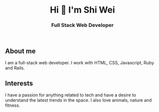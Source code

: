 <h1 align="center"> Hi 👋 I'm Shi Wei </h1>
<h3 align="center"> Full Stack Web Developer </h3>

<br>

## About me

I am a full-stack web developer. I work with HTML, CSS, Javascript, Ruby and Rails. 

## Interests

I have a passion for anything related to tech and have a desire to understand the latest trends in the space. I also love animals, nature and fitness. 


<!--
**hswhong/hswhong** is a ✨ _special_ ✨ repository because its `README.md` (this file) appears on your GitHub profile.

Here are some ideas to get you started:

- 🔭 I’m currently working on ...
- 🌱 I’m currently learning ...
- 👯 I’m looking to collaborate on ...
- 🤔 I’m looking for help with ...
- 💬 Ask me about ...
- 📫 How to reach me: ...
- 😄 Pronouns: ...
- ⚡ Fun fact: ...
-->
